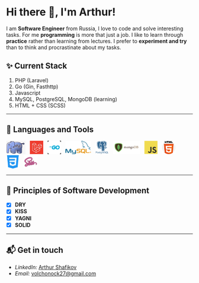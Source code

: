 # Hi there 👋, I'm Arthur!

I am **Software Engineer** from Russia, I love to code and solve interesting tasks. For me **programming** is more that just a job. I like to learn through **practice** rather than learning from lectures. I prefer to **experiment and try** than to think and procrastinate about my tasks. 

## ✨ Current **Stack**
1. PHP (Laravel)
2. Go (Gin, Fasthttp)
3. Javascript
4. MySQL, PostgreSQL, MongoDB (learning)
5. HTML + CSS (SCSS)

---

## :wrench: Languages and Tools

<img alt="PHP" height="36px" style="margin-right:8px;" src="./php.png" />
<img alt="Laravel" height="36px" style="margin-right:8px;" src="./laravel.jpg" />
<img alt="Golang" height="36px" style="margin-right:8px;" src="./go.png" />
<img alt="MySQL" height="36px" style="margin-right:8px;" src="./mysql.png" />
<img alt="PostgreSQL" height="36px" style="margin-right:8px;" src="./postgresql.png" />
<img alt="MongoDB" height="36px" style="margin-right:8px;" src="./mongo.png" />
<img alt="JavaScript" height="36px" style="margin-right:8px;" src="./js.png" />
<img alt="HTML" height="36px" style="margin-right:8px;" src="./html.png" />
<img alt="CSS" height="36px" style="margin-right:8px;" src="./css.png" />
<img alt="SASS" height="36px" style="margin-right:8px;" src="./sass.webp" />

<br>
   
---

## :blue_book: **Principles** of Software Development

- [x] **DRY**
- [x] **KISS**
- [x] **YAGNI**
- [x] **SOLID**

---

## 📬 Get in **touch**
- *LinkedIn:* <a href="https://www.linkedin.com/in/arthur-shafikov-5bab70233/" target="_blank">Arthur Shafikov</a>
- *Email:* volchonock27@gmail.com
